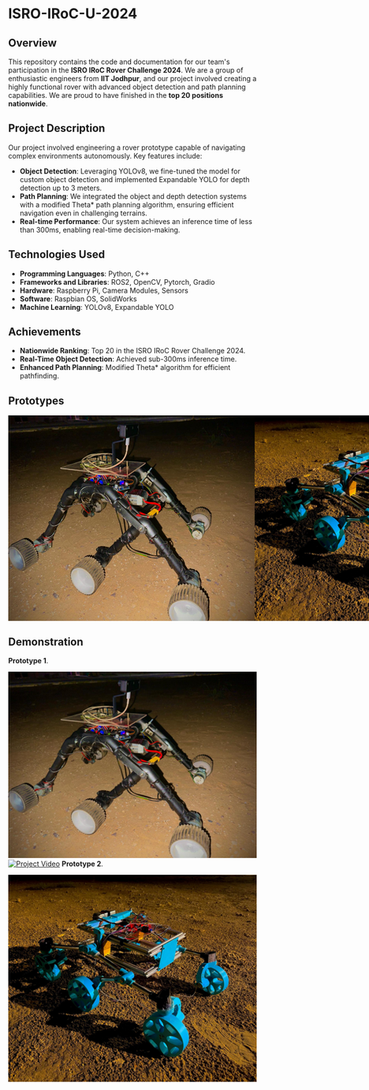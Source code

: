 # ISRO-IRoC-U-2024

## Overview

This repository contains the code and documentation for our team's participation in the **ISRO IRoC Rover Challenge 2024**. We are a group of enthusiastic engineers from **IIT Jodhpur**, and our project involved creating a highly functional rover with advanced object detection and path planning capabilities. We are proud to have finished in the **top 20 positions nationwide**.

## Project Description

Our project involved engineering a rover prototype capable of navigating complex environments autonomously. Key features include:

- **Object Detection**: Leveraging YOLOv8, we fine-tuned the model for custom object detection and implemented Expandable YOLO for depth detection up to 3 meters.
- **Path Planning**: We integrated the object and depth detection systems with a modified Theta* path planning algorithm, ensuring efficient navigation even in challenging terrains.
- **Real-time Performance**: Our system achieves an inference time of less than 300ms, enabling real-time decision-making.

## Technologies Used

- **Programming Languages**: Python, C++
- **Frameworks and Libraries**: ROS2, OpenCV, Pytorch, Gradio
- **Hardware**: Raspberry Pi, Camera Modules, Sensors
- **Software**: Raspbian OS, SolidWorks
- **Machine Learning**: YOLOv8, Expandable YOLO

## Achievements

- **Nationwide Ranking**: Top 20 in the ISRO IRoC Rover Challenge 2024.
- **Real-Time Object Detection**: Achieved sub-300ms inference time.
- **Enhanced Path Planning**: Modified Theta* algorithm for efficient pathfinding.

## Prototypes

<div style="display: flex; justify-content: space-around;">
  <img src="images/Prototype_1_2.jpg" width="500" />
  <img src="images/Prototype_2.jpg" width="500" />
</div>

## Demonstration

**Prototype 1**.
  
[![Project Video](images/Prototype_1_2.jpg)]([https://drive.google.com/file/d/your-file-id/view?usp=sharing](https://drive.google.com/file/d/1SGig9JHE7UdSr4B0MpWxnoHgKGTtpPFD/view?usp=sharing))
[![Project Video](https://img.youtube.com/vi/yZPEsoxM6oA/0.jpg)]([https://www.youtube.com/watch?v=yZPEsoxM6oA])
**Prototype 2**.
  
[![Project Video](images/Prototype_2.jpg)]([https://drive.google.com/file/d/your-file-id/view?usp=sharing](https://drive.google.com/file/d/1SGig9JHE7UdSr4B0MpWxnoHgKGTtpPFD/view?usp=sharing))
